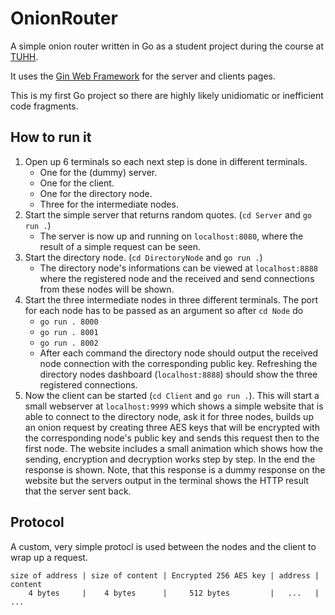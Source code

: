 # OnionRouter

A simple onion router written in Go as a student project during the course at [TUHH](https://www.tuhh.de/ide/homepage.html).

It uses the [Gin Web Framework](https://github.com/gin-gonic/gin) for the server and clients pages.

This is my first Go project so there are highly likely unidiomatic or inefficient code fragments.

## How to run it

1. Open up 6 terminals so each next step is done in different terminals.
   - One for the (dummy) server.
   - One for the client.
   - One for the directory node.
   - Three for the intermediate nodes.
2. Start the simple server that returns random quotes. (`cd Server` and `go run .`)
   - The server is now up and running on `localhost:8080`, where the result of a simple request can be seen.
3. Start the directory node. (`cd DirectoryNode` and `go run .`)
   - The directory node's informations can be viewed at `localhost:8888` where the registered node and the received and send connections from these nodes will be shown.
4. Start the three intermediate nodes in three different terminals. The port for each node has to be passed as an argument so after `cd Node` do
   - `go run . 8000`
   - `go run . 8001`
   - `go run . 8002`
   - After each command the directory node should output the received node connection with the corresponding public key. Refreshing the directory nodes dashboard (`localhost:8888`) should show the three registered connections.
5. Now the client can be started (`cd Client` and `go run .`). This will start a small webserver at `localhost:9999` which shows a simple website that is able to connect to the directory node, ask it for three nodes, builds up an onion request by creating three AES keys that will be encrypted with the corresponding node's public key and sends this request then to the first node. The website includes a small animation which shows how the sending, encryption and decryption works step by step. In the end the response is shown. Note, that this response is a dummy response on the website but the servers output in the terminal shows the HTTP result that the server sent back.

## Protocol

A custom, very simple protocl is used between the nodes and the client to wrap up a request.

```text
size of address | size of content | Encrypted 256 AES key | address | content
    4 bytes     |    4 bytes	  |     512 bytes         |   ...   |  ...
```
